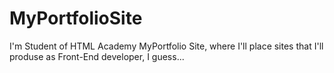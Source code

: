 # MyPortfolioSite
I'm Student of HTML Academy
MyPortfolio Site, where I'll place sites that I'll produse as Front-End developer, I guess...
